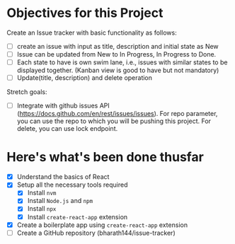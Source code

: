 # Objectives for this Project

Create an Issue tracker with basic functionality as follows:
- [ ] create an issue with input as title, description and initial state as New
- [ ] Issue can be updated from New to In Progress, In Progress to Done.
- [ ] Each state to have is own swim lane, i.e., issues with similar states to be displayed together. (Kanban view is good to have but not mandatory)
- [ ] Update(title, description) and delete operation

Stretch goals:
- [ ] Integrate with github issues API (https://docs.github.com/en/rest/issues/issues). For repo parameter, you can use the repo to which you will be pushing this project. For delete, you can use lock endpoint.

# Here's what's been done thusfar

- [x] Understand the basics of React
- [x] Setup all the necessary tools required
  - [x] Install `nvm`
  - [x] Install `Node.js` and `npm`
  - [x] Install `npx`
  - [x] Install `create-react-app` extension
- [x] Create a boilerplate app using `create-react-app` extension
- [ ] Create a GitHub repository (bharath144/issue-tracker)